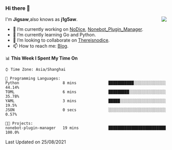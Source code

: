 ### Hi there 👋

<a href="#">
  <img align="right" src="https://github-readme-stats.vercel.app/api?username=j1g5awi&count_private=true&show_icons=true&title_color=80070B&text_color=B3B3B3&bg_color=212121&icon_color=80070B" />
</a>

I'm **Jigsaw**,also knows as **j1g5aw**.

- 🔭 I’m currently working on [NoDice](https://github.com/thereisnodice/nodice2), [Nonebot_Plugin_Manager](https://github.com/Jigsaw111/nonebot_plugin_manager).
- 🌱 I’m currently learning Go and Python.
- 👯 I’m looking to collaborate on [Thereisnodice](https://github.com/thereisnodice).
- 📫 How to reach me: [Blog](https://blog.maddestroyer.xyz/).

<!--START_SECTION:waka-->
📊 **This Week I Spent My Time On** 

```text
⌚︎ Time Zone: Asia/Shanghai

💬 Programming Languages: 
Python                   8 mins              ███████████░░░░░░░░░░░░░░   44.14% 
TOML                     6 mins              █████████░░░░░░░░░░░░░░░░   35.78% 
YAML                     3 mins              █████░░░░░░░░░░░░░░░░░░░░   19.5% 
JSON                     0 secs              ░░░░░░░░░░░░░░░░░░░░░░░░░   0.57%

🐱‍💻 Projects: 
nonebot-plugin-manager   19 mins             █████████████████████████   100.0%

```


 Last Updated on 25/08/2021
<!--END_SECTION:waka-->
